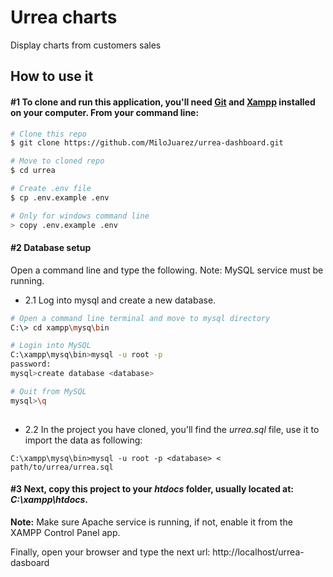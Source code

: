 # Urrea charts
Display charts from customers sales

## How to use it

#### #1 To clone and run this application, you'll need <a href="https://git-scm.com" target="_blank">Git</a> and <a href="https://www.apachefriends.org/es/index.html" target="_blank">Xampp</a> installed on your computer. From your command line:

```bash
# Clone this repo
$ git clone https://github.com/MiloJuarez/urrea-dashboard.git

# Move to cloned repo
$ cd urrea

# Create .env file
$ cp .env.example .env

# Only for windows command line
> copy .env.example .env 

```

#### #2 Database setup

Open a command line and type the following. Note: MySQL service must be running.

* 2.1 Log into mysql and create a new database.

```bash
# Open a command line terminal and move to mysql directory
C:\> cd xampp\mysq\bin

# Login into MySQL
C:\xampp\mysq\bin>mysql -u root -p
password:
mysql>create database <database>

# Quit from MySQL
mysql>\q
 
```
* 2.2 In the project you have cloned, you'll find the <i>urrea.sql</i> file, use it to import the data as following:
```
C:\xampp\mysq\bin>mysql -u root -p <database> < path/to/urrea/urrea.sql
```
#### #3 Next, copy this project to your <strong><i>htdocs</i></strong> folder, usually located at: <strong><i>C:\xampp\htdocs</i></strong>.
<strong>Note:</strong> Make sure Apache service is running, if not, enable it from the XAMPP Control Panel app.

Finally, open your browser and type the next url: http://localhost/urrea-dasboard

